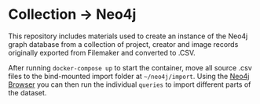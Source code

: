 # Collection → Neo4j

This repository includes materials used to create an instance of the Neo4j graph database from a collection of project, creator and image records originally exported from Filemaker and converted to .CSV.

After running `docker-compose up` to start the container, move all source .csv files to the bind-mounted import folder at `~/neo4j/import`. Using the [Neo4j Browser](http://localhost:7474/browser/) you can then run the individual `queries` to import different parts of the dataset.
